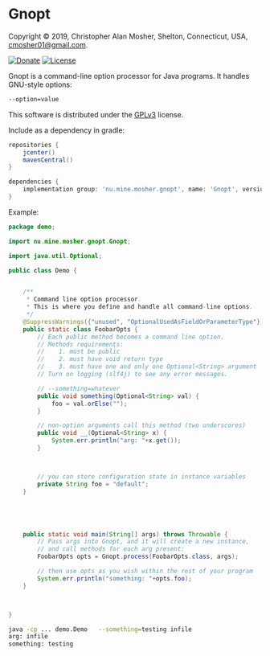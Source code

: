 # Gnopt

Copyright © 2019, Christopher Alan Mosher, Shelton, Connecticut, USA, <cmosher01@gmail.com>.

[![Donate](https://img.shields.io/badge/Donate-PayPal-green.svg)](https://www.paypal.com/cgi-bin/webscr?cmd=_s-xclick&hosted_button_id=CVSSQ2BWDCKQ2)
[![License](https://img.shields.io/github/license/cmosher01/gnopt.svg)](https://www.gnu.org/licenses/gpl.html)


Gnopt is a command-line option processor for Java programs. It handles GNU-style options:

```sh
--option=value
```

This software is distributed under the
[GPLv3](http://www.gnu.org/licenses/gpl-3.0-standalone.html)
license.

Include as a dependency in gradle:

```groovy
repositories {
    jcenter()
    mavenCentral()
}

dependencies {
    implementation group: 'nu.mine.mosher.gnopt', name: 'Gnopt', version: 'latest.release'
}
```

Example:

```java
package demo;

import nu.mine.mosher.gnopt.Gnopt;

import java.util.Optional;

public class Demo {


    /**
     * Command line option processor.
     * This is where you define and handle all command-line options.
     */
    @SuppressWarnings({"unused", "OptionalUsedAsFieldOrParameterType"})
    public static class FoobarOpts {
        // Each public method becomes a command line option.
        // Methods requirements:
        //    1. must be public
        //    2. must have void return type
        //    3. must have one and only one Optional<String> argument
        // Turn on logging (slf4j) to see any error messages.

        // --something=whatever
        public void something(Optional<String> val) {
            foo = val.orElse("");
        }

        // non-option arguments call this method (two underscores)
        public void __(Optional<String> x) {
            System.err.println("arg: "+x.get());
        }



        // you can store configuration state in instance variables
        private String foo = "default";
    }





    public static void main(String[] args) throws Throwable {
        // Pass args into Gnopt, and it will create a new instance,
        // and call methods for each arg present:
        FoobarOpts opts = Gnopt.process(FoobarOpts.class, args);

        // then use opts as you wish within the rest of your program
        System.err.println("something: "+opts.foo);
    }



}
```

```sh
java -cp ... demo.Demo   --something=testing infile
arg: infile
something: testing
```
